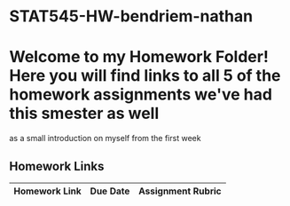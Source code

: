 # STAT545-HW-bendriem-nathan


# Welcome to my Homework Folder!  Here you will find links to all 5 of the homework assignments we've had this smester as well
as a small introduction on myself from the first week

## Homework Links 

| Homework Link | Due Date | Assignment Rubric |
|:---------------:|:----------:|:-----------------:|
